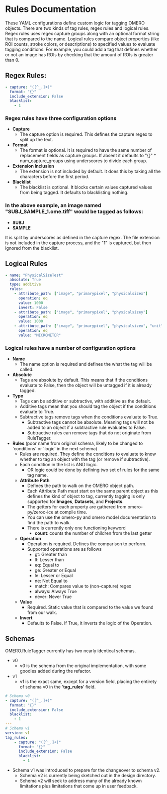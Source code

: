 # Rules Documentation

These YAML configurations define custom logic for tagging OMERO objects.
There are two kinds of tag rules, regex rules and logical rules. 
Regex rules uses regex capture groups along with an optional format string that is compared to the name. 
Logical rules compare object properties (like ROI counts, stroke colors, or descriptions) to specified values to evaluate tagging conditions. For example, you could add a tag that defines whether or not an image has ROIs by checking that the amount of ROIs is greater than 0.

## Regex Rules:
```yaml
- capture: "([^_.]+)"
  format: "{}"
  include_extension: False
  blacklist:
    - 1
```
### Regex rules have three configuration options
* __Capture__
    * The capture option is required. This defines the capture regex to split up the text.
* __Format__
    * The format is optional. It is required to have the same number of replacement fields as capture groups. If absent it defaults to "{}" * num_capture_groups using underscores to divide each group.
* __Extension Inclusion__
    * The extension is not included by default. It does this by taking all the characters before the first period.
* __Blacklist__
    * The blacklist is optional. It blocks certain values captured values from being tagged. It defaults to blacklisting nothing.

### In the above example, an image named "SUBJ_SAMPLE_1.ome.tiff" would be tagged as follows:
 * __SUBJ__
 * __SAMPLE__

It is split by underscores as defined in the capture regex. The file extension is not included in the capture process, and the "1" is captured, but then ignored from the blacklist.

## Logical Rules
```yaml
- name: "PhysicalSizeTest"
  absolute: True
  type: additive
  rules:
    - attribute_path: ["image", "primarypixel", "physicalsizex"]
      operation: eq
      value: 1000
      invert: False
    - attribute_path: ["image", "primarypixel", "physicalsizey"]
      operation: eq
      value: 1000
    - attribute_path: ["image", "primarypixel", "physicalsizex", "unit", "name"]
      operation: eq
      value: "MICROMETER"
```

### Logical rules have a number of configuration options

* __Name__
    * The name option is required and defines the what the tag will be called.
* __Absolute__
    * Tags are absolute by default. This means that if the conditions evaluate to False, then the object will be untagged if it is already tagged.
* __Type__
    * Tags can be additive or subtractive, with additive as the default.
    * Additive tags mean that you should tag the object if the conditions evaluate to True. 
    * Subtractive tags remove tags when the conditions evaluate to True.
        * Subtractive tags cannot be absolute. Meaning tags will not be added to an object if a subtractive rule evaluates to False.
        * Subtractive rules can remove tags that do not originate from RuleTagger.
* __Rules__ (poor name from original schema, likely to be changed to 'conditions' or 'logic' in the next schema)
    * Rules are required. They define the conditions to evaluate to know whether to tag an object with the tag (or remove if subtractive). 
    * Each condition in the list is AND logic.
        * OR logic could be done by defining two set of rules for the same tag name.
    * __Attribute Path__
        * Defines the path to walk on the OMERO object path.
        * Each Attribute Path must start on the same parent object as this defines the kind of object to tag, currently tagging is only supported for __Images__, __Datasets__, and __Projects__.
        *  The getters for each property are gathered from omero-py/zeroc-ice at compile time.
        * You can use the omero-py and omero model documentation to find the path to walk.
        * There is currently only one functioning keyword
            * __count__: counts the number of children from the last getter
    * __Operation__
        * Operation is required. Defines the comparison to perform.
        * Supported operations are as follows
            - gt: Greater than
            - lt: Lesser than
            - eq: Equal to
            - ge: Greater or Equal
            - le: Lesser or Equal
            - ne: Not Equal to
            - match: Compares value to (non-capture) regex
            - always: Always True
            - never: Never True
    * __Value__
        * Required. Static value that is compared to the value we found from our walk.
    * __Invert__
        * Defaults to False. If True, it inverts the logic of the Operation.

## Schemas
OMERO.RuleTagger currently has two nearly identical schemas.

* v0
    * v0 is the schema from the original implementation, with some goodies added during the refactor.
* v1
    * v1 is the exact same, except for a version field, placing the entirety of schema v0 in the '__tag_rules__' field.

```yaml
# Schema v0
- capture: "([^_.]+)"
  format: "{}"
  include_extension: False
  blacklist:
    - 1
---
# Schema v1
version: v1
tag_rules:
    - capture: "([^_.]+)"
      format: "{}"
      include_extension: False
      blacklist:
        - 1
```

* Schema v1 was introduced to prepare for the changeover to schema v2.
    * Schema v2 is currently being sketched out in the design directory.
    * Schema v2 will seek to address many of the already known limitations plus limitations that come up in user feedback.